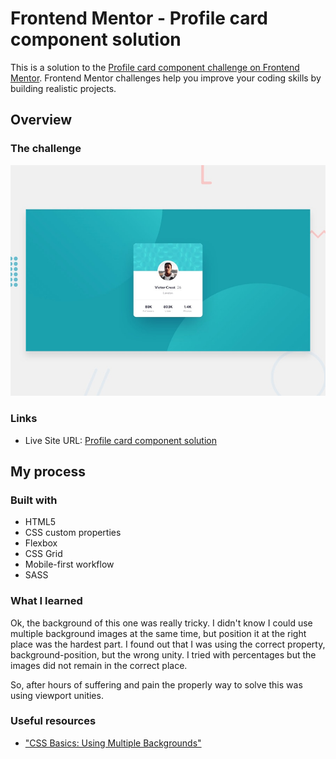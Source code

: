 # Frontend Mentor - Profile card component solution

This is a solution to the [Profile card component challenge on Frontend Mentor](https://www.frontendmentor.io/challenges/profile-card-component-cfArpWshJ). Frontend Mentor challenges help you improve your coding skills by building realistic projects. 

## Overview

### The challenge

![Design preview for the Profile card component coding challenge](./design/desktop-preview.jpg)

### Links

- Live Site URL: [Profile card component solution](https://guztrillo.github.io/TFM-profile-card-component-main/)

## My process

### Built with

- HTML5
- CSS custom properties
- Flexbox
- CSS Grid
- Mobile-first workflow
- SASS

### What I learned

Ok, the background of this one was really tricky. I didn't know I could use multiple background images at the same time, but position it at the right place was the hardest part. I found out that I was using the correct property, background-position, but the wrong unity. I tried with percentages but the images did not remain in the correct place. 

So, after hours of suffering and pain the properly way to solve this was using viewport unities.


### Useful resources

- ["CSS Basics: Using Multiple Backgrounds"](https://css-tricks.com/css-basics-using-multiple-backgrounds/)

